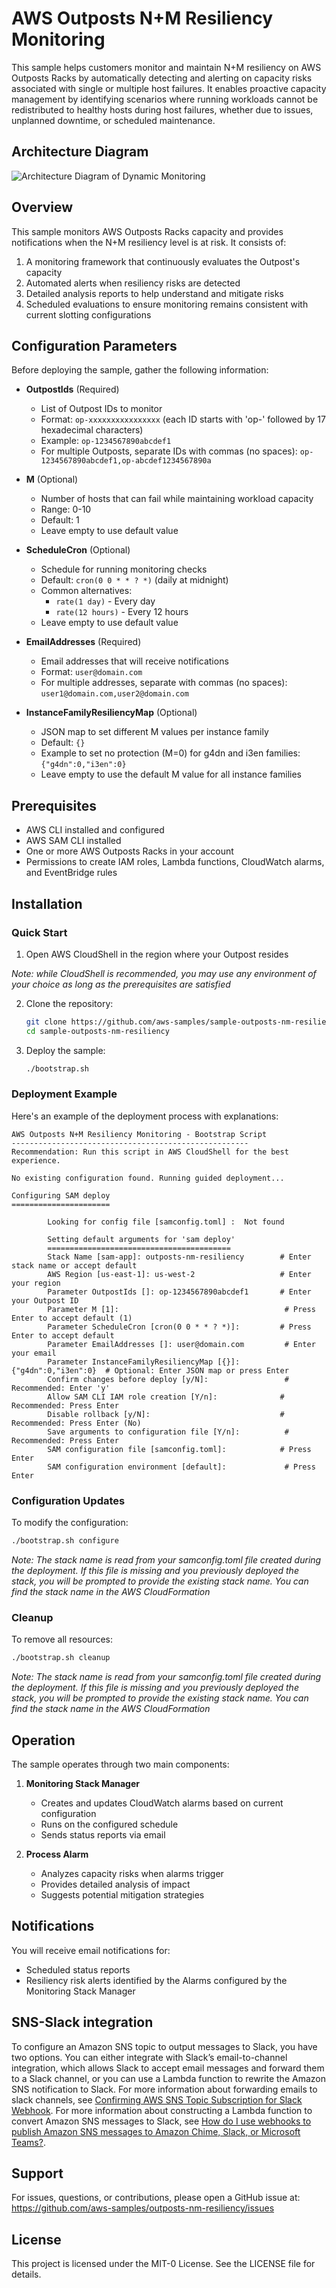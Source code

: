 # AWS Outposts N+M Resiliency Monitoring

This sample helps customers monitor and maintain N+M resiliency on AWS Outposts Racks by automatically detecting and alerting on capacity risks associated with single or multiple host failures. It enables proactive capacity management by identifying scenarios where running workloads cannot be redistributed to healthy hosts during host failures, whether due to issues, unplanned downtime, or scheduled maintenance.

## Architecture Diagram

![Architecture Diagram of Dynamic Monitoring](static/Dynamic_Capacity_Monitoring.jpg "Dynamic Monitoring of N+M Availability")

## Overview

This sample monitors AWS Outposts Racks capacity and provides notifications when the N+M resiliency level is at risk. It consists of:

1. A monitoring framework that continuously evaluates the Outpost's capacity
2. Automated alerts when resiliency risks are detected
3. Detailed analysis reports to help understand and mitigate risks
4. Scheduled evaluations to ensure monitoring remains consistent with current slotting configurations

## Configuration Parameters

Before deploying the sample, gather the following information:

- **OutpostIds** (Required)
  - List of Outpost IDs to monitor
  - Format: `op-xxxxxxxxxxxxxxxx` (each ID starts with 'op-' followed by 17 hexadecimal characters)
  - Example: `op-1234567890abcdef1`
  - For multiple Outposts, separate IDs with commas (no spaces): `op-1234567890abcdef1,op-abcdef1234567890a`

- **M** (Optional)
  - Number of hosts that can fail while maintaining workload capacity
  - Range: 0-10
  - Default: 1
  - Leave empty to use default value

- **ScheduleCron** (Optional)
  - Schedule for running monitoring checks
  - Default: `cron(0 0 * * ? *)` (daily at midnight)
  - Common alternatives:
    - `rate(1 day)` - Every day
    - `rate(12 hours)` - Every 12 hours
  - Leave empty to use default value

- **EmailAddresses** (Required)
  - Email addresses that will receive notifications
  - Format: `user@domain.com`
  - For multiple addresses, separate with commas (no spaces): `user1@domain.com,user2@domain.com`

- **InstanceFamilyResiliencyMap** (Optional)
  - JSON map to set different M values per instance family
  - Default: `{}`
  - Example to set no protection (M=0) for g4dn and i3en families: `{"g4dn":0,"i3en":0}`
  - Leave empty to use the default M value for all instance families

## Prerequisites

- AWS CLI installed and configured
- AWS SAM CLI installed
- One or more AWS Outposts Racks in your account
- Permissions to create IAM roles, Lambda functions, CloudWatch alarms, and EventBridge rules

## Installation

### Quick Start

1. Open AWS CloudShell in the region where your Outpost resides

  *Note: while CloudShell is recommended, you may use any environment of your choice as long as the prerequisites are satisfied*

2. Clone the repository:
   ```bash
   git clone https://github.com/aws-samples/sample-outposts-nm-resiliency
   cd sample-outposts-nm-resiliency
   ```

3. Deploy the sample:
   ```bash
   ./bootstrap.sh
   ```

### Deployment Example

Here's an example of the deployment process with explanations:

```
AWS Outposts N+M Resiliency Monitoring - Bootstrap Script
-----------------------------------------------------
Recommendation: Run this script in AWS CloudShell for the best experience.

No existing configuration found. Running guided deployment...

Configuring SAM deploy
======================

        Looking for config file [samconfig.toml] :  Not found

        Setting default arguments for 'sam deploy'
        =========================================
        Stack Name [sam-app]: outposts-nm-resiliency        # Enter stack name or accept default
        AWS Region [us-east-1]: us-west-2                   # Enter your region
        Parameter OutpostIds []: op-1234567890abcdef1       # Enter your Outpost ID
        Parameter M [1]:                                     # Press Enter to accept default (1)
        Parameter ScheduleCron [cron(0 0 * * ? *)]:         # Press Enter to accept default
        Parameter EmailAddresses []: user@domain.com         # Enter your email
        Parameter InstanceFamilyResiliencyMap [{}]: {"g4dn":0,"i3en":0}  # Optional: Enter JSON map or press Enter
        Confirm changes before deploy [y/N]:                 # Recommended: Enter 'y'
        Allow SAM CLI IAM role creation [Y/n]:              # Recommended: Press Enter
        Disable rollback [y/N]:                             # Recommended: Press Enter (No)
        Save arguments to configuration file [Y/n]:          # Recommended: Press Enter
        SAM configuration file [samconfig.toml]:            # Press Enter
        SAM configuration environment [default]:             # Press Enter
```

### Configuration Updates

To modify the configuration:
```bash
./bootstrap.sh configure
```

  *Note: The stack name is read from your samconfig.toml file created during the deployment. If this file is missing and you previously deployed the stack, you will be prompted to provide the existing stack name. You can find the stack name in the AWS CloudFormation*

### Cleanup

To remove all resources:
```bash
./bootstrap.sh cleanup
```

  *Note: The stack name is read from your samconfig.toml file created during the deployment. If this file is missing and you previously deployed the stack, you will be prompted to provide the existing stack name. You can find the stack name in the AWS CloudFormation*

## Operation

The sample operates through two main components:

1. **Monitoring Stack Manager**
   - Creates and updates CloudWatch alarms based on current configuration
   - Runs on the configured schedule
   - Sends status reports via email

2. **Process Alarm**
   - Analyzes capacity risks when alarms trigger
   - Provides detailed analysis of impact
   - Suggests potential mitigation strategies

## Notifications

You will receive email notifications for:
- Scheduled status reports
- Resiliency risk alerts identified by the Alarms configured by the Monitoring Stack Manager

## SNS-Slack integration

To configure an Amazon SNS topic to output messages to Slack, you have two options. You can either integrate with Slack’s email-to-channel integration, which allows Slack to accept email messages and forward them to a Slack channel, or you can use a Lambda function to rewrite the Amazon SNS notification to Slack. For more information about forwarding emails to slack channels, see [Confirming AWS SNS Topic Subscription for Slack Webhook](https://stackoverflow.com/questions/49341187/confirming-aws-sns-topic-subscription-for-slack-webhook). For more information about constructing a Lambda function to convert Amazon SNS messages to Slack, see [How do I use webhooks to publish Amazon SNS messages to Amazon Chime, Slack, or Microsoft Teams?](https://repost.aws/knowledge-center/sns-lambda-webhooks-chime-slack-teams).

## Support

For issues, questions, or contributions, please open a GitHub issue at:
https://github.com/aws-samples/outposts-nm-resiliency/issues

## License

This project is licensed under the MIT-0 License. See the LICENSE file for details.
